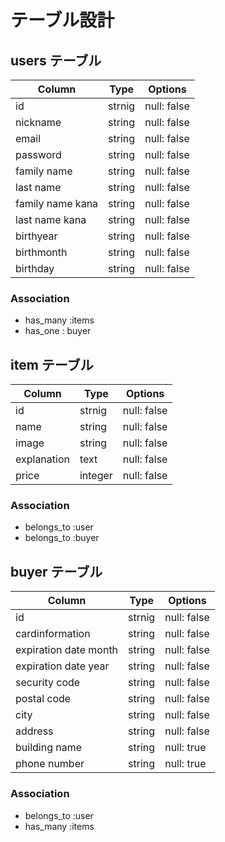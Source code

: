# テーブル設計

## users テーブル

| Column           | Type   | Options     |
| ---------------- | ------ | ----------- |
| id               | strnig | null: false | 
| nickname         | string | null: false |
| email            | string | null: false |
| password         | string | null: false |
| family name      | string | null: false |
| last name        | string | null: false |
| family name kana | string | null: false |
| last name kana   | string | null: false |
| birthyear        | string | null: false |
| birthmonth       | string | null: false |
| birthday         | string | null: false |

### Association

- has_many :items
- has_one : buyer

## item テーブル

| Column       | Type    | Options     |
| -------------| ------- | ----------- |
| id           | strnig  | null: false | 
| name         | string  | null: false |
| image        | string  | null: false |
| explanation  | text    | null: false |
| price        | integer | null: false |

### Association

- belongs_to :user
- belongs_to :buyer

## buyer テーブル

| Column                | Type   | Options     |
| ----------------------| ------ | ----------- |
| id                    | strnig | null: false | 
| cardinformation       | string | null: false |
| expiration date month | string | null: false |
| expiration date year  | string | null: false |
| security code         | string | null: false |
| postal code           | string | null: false |
| city                  | string | null: false |
| address               | string | null: false |
| building name         | string | null: true  |
| phone number          | string | null: true  |

### Association

- belongs_to :user
- has_many :items


